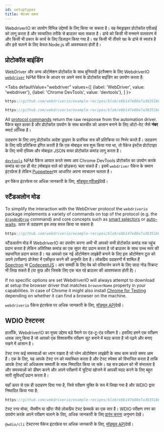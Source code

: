 ```yaml
---
id: setuptypes
title: सेटअप प्रकार
---
```


WebdriverIO का उपयोग विभिन्न उद्देश्यों के लिए किया जा सकता है। यह वेबड्राइवर प्रोटोकॉल एपीआई को लागू करता है और स्वचालित तरीके से ब्राउज़र चला सकता है। ढांचे को किसी भी मनमाने वातावरण में और किसी भी प्रकार के कार्य के लिए डिज़ाइन किया गया है। यह किसी भी तीसरे पक्ष के ढांचे से स्वतंत्र है और इसे चलाने के लिए केवल Node.js की आवश्यकता होती है।

## प्रोटोकॉल बाइंडिंग

WebDriver और अन्य ऑटोमेशन प्रोटोकॉल के साथ बुनियादी इंटरैक्शन के लिए WebdriverIO [`webdriver`](https://www.npmjs.com/package/webdriver) NPM पैकेज के आधार पर अपने स्वयं के प्रोटोकॉल बाइंडिंग का उपयोग करता है:

<Tabs
  defaultValue="webdriver"
  values={[
    {label: 'WebDriver', value: 'webdriver'},
 {label: 'Chrome DevTools', value: 'devtools'},
 ]
}>
<TabItem value="webdriver">

```js reference useHTTPS
https://github.com/webdriverio/example-recipes/blob/e8b147e88e7a38351b0918b4f7efbd9ae292201d/setup/webdriver.js#L5-L20
```

</TabItem>
<TabItem value="devtools">

```js reference useHTTPS
https://github.com/webdriverio/example-recipes/blob/e8b147e88e7a38351b0918b4f7efbd9ae292201d/setup/devtools.js#L2-L17
```

</TabItem>
</Tabs>

All [protocol commands](api/webdriver) return the raw response from the automation driver. पैकेज बहुत हल्का है और प्रोटोकॉल उपयोग के साथ बातचीत को आसान बनाने के लिए ऑटो-वेट जैसे __नंबर__ स्मार्ट लॉजिक है।

उदाहरण के लिए लागू प्रोटोकॉल आदेश ड्राइवर के प्रारंभिक सत्र की प्रतिक्रिया पर निर्भर करते हैं। उदाहरण के लिए यदि प्रतिक्रिया इंगित करती है कि एक मोबाइल सत्र शुरू किया गया था, तो पैकेज इंस्टेंस प्रोटोटाइप के लिए सभी एपियम और मोबाइल JSON वायर प्रोटोकॉल कमांड लागू करता है।

[`devtools`](https://www.npmjs.com/package/devtools) NPM पैकेज आयात करते समय आप Chrome DevTools प्रोटोकॉल का उपयोग करके कमांड का एक ही सेट (मोबाइल वाले को छोड़कर) चला सकते हैं। इसमें `webdriver` पैकेज के समान इंटरफ़ेस है लेकिन [Puppeteer](https://pptr.dev/)पर आधारित अपना स्वचालन चलाता है।

इन पैकेज इंटरफेस पर अधिक जानकारी के लिए, [मॉड्यूल एपीआई](/docs/api/modules)देखें।

## स्टैंडअलोन मोड

To simplify the interaction with the WebDriver protocol the `webdriverio` package implements a variety of commands on top of the protocol (e.g. the [`dragAndDrop`](api/element/dragAndDrop) command) and core concepts such as [smart selectors](selectors) or [auto-waits](autowait). ऊपर से उदाहरण इस तरह सरल किया जा सकता है:

```js reference useHTTPS
https://github.com/webdriverio/example-recipes/blob/e8b147e88e7a38351b0918b4f7efbd9ae292201d/setup/standalone.js#L2-L19
```

स्टैंडअलोन मोड में WebdriverIO का उपयोग करना अभी भी आपको सभी प्रोटोकॉल कमांड तक पहुंच प्रदान करता है लेकिन अतिरिक्त कमांड का एक सुपर सेट प्रदान करता है जो ब्राउज़र के साथ उच्च स्तर की सहभागिता प्रदान करता है। यह आपको एक नई ऑटोमेशन लाइब्रेरी बनाने के लिए इस ऑटोमेशन टूल को अपने (परीक्षण) प्रोजेक्ट में एकीकृत करने की अनुमति देता है। लोकप्रिय उदाहरणों में शामिल हैं [Spectron](https://www.electronjs.org/spectron) या [CodeceptJS](http://codecept.io)। आप सामग्री के लिए वेब को परिमार्जन करने के लिए सादा नोड स्क्रिप्ट भी लिख सकते हैं (या कुछ और जिसके लिए एक चल रहे ब्राउज़र की आवश्यकता होती है)।

If no specific options are set WebdriverIO will always attempt to download at setup the browser driver that matches `browserName` property in your capabilities. In case of Chrome it might also install [Chrome for Testing](https://developer.chrome.com/blog/chrome-for-testing/) depending on whether it can find a browser on the machine.

`webdriverio` पैकेज इंटरफेस पर अधिक जानकारी के लिए, [मॉड्यूल API](/docs/api/modules)देखें।

## WDIO टेस्टरनर

हालाँकि, WebdriverIO का मुख्य उद्देश्य बड़े पैमाने पर एंड-टू-एंड परीक्षण है। इसलिए हमने एक परीक्षण धावक लागू किया है जो आपको एक विश्वसनीय परीक्षण सूट बनाने में मदद करता है जो पढ़ने और बनाए रखने में आसान है।

टेस्ट रनर कई समस्याओं का ध्यान रखता है जो प्लेन ऑटोमेशन लाइब्रेरी के साथ काम करते समय आम हैं। एक के लिए, यह आपके टेस्ट रन को व्यवस्थित करता है और टेस्ट स्पेक्स को विभाजित करता है ताकि आपके टेस्ट को अधिकतम समवर्ती के साथ निष्पादित किया जा सके। यह सत्र प्रबंधन को भी संभालता है और समस्याओं को डीबग करने और अपने परीक्षणों में त्रुटियां खोजने में आपकी मदद करने के लिए बहुत सारी सुविधाएँ प्रदान करता है।

यहाँ ऊपर से एक ही उदाहरण दिया गया है, जिसे परीक्षण युक्ति के रूप में लिखा गया है और WDIO द्वारा निष्पादित किया गया है:

```js reference useHTTPS
https://github.com/webdriverio/example-recipes/blob/e8b147e88e7a38351b0918b4f7efbd9ae292201d/setup/testrunner.js
```

टेस्ट रनर मोचा, जैस्मीन या खीरा जैसे लोकप्रिय टेस्ट फ्रेमवर्क का एक सार है। WDIO परीक्षण रनर का उपयोग करके अपने परीक्षण चलाने के लिए, अधिक जानकारी के लिए [प्रारंभ करना](gettingstarted) अनुभाग देखें।

`@wdio/cli` टेस्टरनर पैकेज इंटरफ़ेस पर अधिक जानकारी के लिए, [मॉड्यूल API](/docs/api/modules)देखें।
